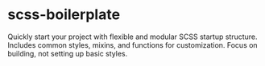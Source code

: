 # scss-boilerplate
Quickly start your project with flexible and modular SCSS startup structure. Includes common styles, mixins, and functions for customization. Focus on building, not setting up basic styles.
